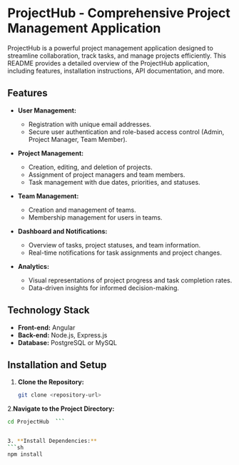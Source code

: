 # ProjectHub - Comprehensive Project Management Application

ProjectHub is a powerful project management application designed to streamline collaboration, track tasks, and manage projects efficiently. This README provides a detailed overview of the ProjectHub application, including features, installation instructions, API documentation, and more.

## Features

- **User Management:**
  - Registration with unique email addresses.
  - Secure user authentication and role-based access control (Admin, Project Manager, Team Member).

- **Project Management:**
  - Creation, editing, and deletion of projects.
  - Assignment of project managers and team members.
  - Task management with due dates, priorities, and statuses.

- **Team Management:**
  - Creation and management of teams.
  - Membership management for users in teams.

- **Dashboard and Notifications:**
  - Overview of tasks, project statuses, and team information.
  - Real-time notifications for task assignments and project changes.

- **Analytics:**
  - Visual representations of project progress and task completion rates.
  - Data-driven insights for informed decision-making.

## Technology Stack

- **Front-end:** Angular
- **Back-end:** Node.js, Express.js
- **Database:** PostgreSQL or MySQL

## Installation and Setup

1. **Clone the Repository:**
   ```sh
   git clone <repository-url>


2.**Navigate to the Project Directory:**
   ```sh 
   cd ProjectHub  ```  


3. **Install Dependencies:**
   ```sh
   npm install